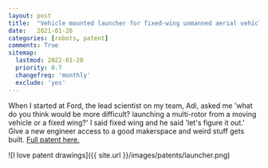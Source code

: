 ```yaml
---
layout: post
title:  "Vehicle mounted launcher for fixed-wing unmanned aerial vehicle"
date:   2021-01-26
categories: [robots, patent]
comments: True
sitemap:
  lastmod: 2022-01-20
  priority: 0.7
  changefreq: 'monthly'
  exclude: 'yes'
---
```


When I started at Ford, the lead scientist on my team, Adi, asked me 'what do you think would be more difficult? launching a multi-rotor from a moving vehicle or a fixed wing?' I said fixed wing and he said 'let's figure it out.' Give a new engineer access to a good makerspace and weird stuff gets built. [Full patent here.](https://patents.google.com/patent/US10899472B2/)

![I love patent drawings]({{ site.url }}/images/patents/launcher.png)
